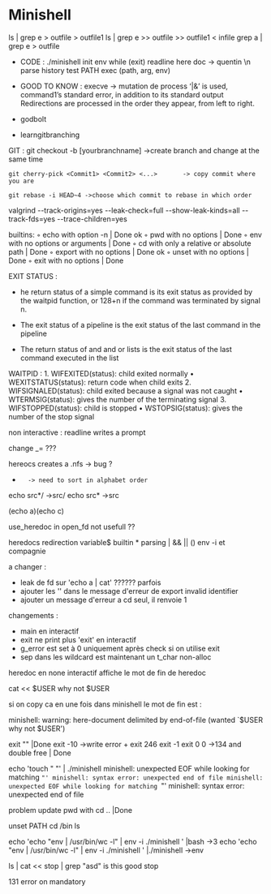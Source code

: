 # Minishell
ls | grep e > outfile > outfile1
ls | grep e >> outfile >> outfile1
< infile grep a | grep e > outfile


- CODE : 
./minishell
init env
while (exit)
	readline		here doc -> quentin
	\n
	parse
	history
	test PATH
	exec (path, arg, env)

- GOOD TO KNOW :
execve -> mutation de process
‘|&’ is used, command1’s standard error, in addition to its standard output
Redirections are processed in the order they appear, from left to right. 

- godbolt
- learngitbranching

GIT :
	git checkout -b [yourbranchname] ->create branch and change at the same time

	git cherry-pick <Commit1> <Commit2> <...>		-> copy commit where you are

	git rebase -i HEAD~4 ->choose which commit to rebase in which order


valgrind --track-origins=yes --leak-check=full --show-leak-kinds=all --track-fds=yes --trace-children=yes

builtins:
◦ echo with option -n							|	Done		ok
◦ pwd with no options							|	Done
◦ env with no options or arguments				|	Done
◦ cd with only a relative or absolute path		|	Done
◦ export with no options						|	Done		ok
◦ unset with no options							|	Done
◦ exit with no options							|	Done


EXIT STATUS :
- he return status of a simple command is its exit status as provided by the waitpid function, or 128+n if the command was terminated by signal n.
- The exit status of a pipeline is the exit status of the last command in the pipeline

- The return status of and and or lists is the exit status of the last command executed in the list

WAITPID :
	1. WIFEXITED(status): child exited normally 
	• WEXITSTATUS(status): return code when child exits
	2. WIFSIGNALED(status): child exited because a signal was not caught 
	• WTERMSIG(status): gives the number of the terminating signal
	3. WIFSTOPPED(status): child is stopped 
	• WSTOPSIG(status): gives the number of the stop signal

non interactive : readline writes a prompt

change _= ???

hereocs creates a .nfs -> bug ?

*		-> need to sort in alphabet order

echo src*/		->src/
echo src*		->src

(echo a)(echo c)

use_heredoc in open_fd not usefull ??

heredocs
redirection
variable$
builtin
*
parsing
|
&&
||
()
env -i et compagnie

a changer :
- leak de fd sur 'echo a | cat' ?????? parfois
- ajouter les '' dans le message d'erreur de export invalid identifier
- ajouter un message d'erreur a cd seul, il renvoie 1

changements : 
- main en interactif
- exit ne print plus 'exit' en interactif
- g_error est set à 0 uniquement après check si on utilise exit
- sep dans les wildcard est maintenant un t_char non-alloc



heredoc en none interactif affiche le mot de fin de heredoc

cat << $USER
why
not
$USER

si on copy ca en une fois dans minishell le mot de fin est :

minishell: warning: here-document delimited by end-of-file (wanted `$USER
why
not
$USER')


exit ""								|Done
exit -10	->write error + exit 246
exit -1
exit 0 0 ->134 and double free		| Done

echo 'touch "
"' | ./minishell 
minishell: unexpected EOF while looking for matching `"'
minishell: syntax error: unexpected end of file
minishell: unexpected EOF while looking for matching `"'
minishell: syntax error: unexpected end of file

problem update pwd with cd ..		|Done

unset PATH
cd /bin
ls

echo 'echo "env | /usr/bin/wc -l" | env -i ./minishell ' |bash	->3
echo 'echo "env | /usr/bin/wc -l" | env -i ./minishell ' |./minishell	->env

ls | cat << stop | grep "asd"
is this good
stop

131 error on mandatory